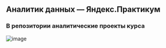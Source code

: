 ## Аналитик данных — Яндекс.Практикум

### В репозитории аналитические проекты курса 
![image](https://user-images.githubusercontent.com/78862463/111881104-1ee54480-89c0-11eb-8e6a-c069dd98167e.png)
